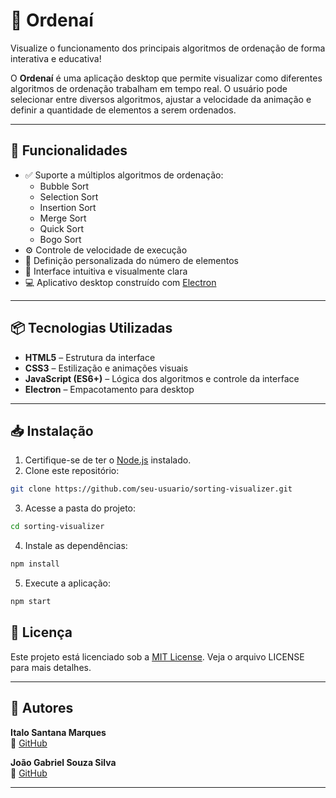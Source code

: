 # 📶 Ordenaí

Visualize o funcionamento dos principais algoritmos de ordenação de forma interativa e educativa!

O **Ordenaí** é uma aplicação desktop que permite visualizar como diferentes algoritmos de ordenação trabalham em tempo real. O usuário pode selecionar entre diversos algoritmos, ajustar a velocidade da animação e definir a quantidade de elementos a serem ordenados.

---

## 🚀 Funcionalidades

- ✅ Suporte a múltiplos algoritmos de ordenação:
  - Bubble Sort
  - Selection Sort
  - Insertion Sort
  - Merge Sort
  - Quick Sort
  - Bogo Sort
- ⚙️ Controle de velocidade de execução
- 🔢 Definição personalizada do número de elementos
- 🎨 Interface intuitiva e visualmente clara
- 💻 Aplicativo desktop construído com [Electron](https://www.electronjs.org/) 

---

## 📦 Tecnologias Utilizadas

- **HTML5** – Estrutura da interface
- **CSS3** – Estilização e animações visuais
- **JavaScript (ES6+)** – Lógica dos algoritmos e controle da interface
- **Electron** – Empacotamento para desktop

---

## 📥 Instalação

1. Certifique-se de ter o [Node.js](https://nodejs.org/)  instalado.
2. Clone este repositório:

```bash
git clone https://github.com/seu-usuario/sorting-visualizer.git
```

3. Acesse a pasta do projeto:

```bash
cd sorting-visualizer
```

4. Instale as dependências:

```bash
npm install
```

5. Execute a aplicação:

```bash
npm start
```

## 📝 Licença

Este projeto está licenciado sob a [MIT License](LICENSE). Veja o arquivo LICENSE para mais detalhes.

---

## 👤 Autores

**Italo Santana Marques**  
🐙 [GitHub](https://github.com/ItaloSantana2) 

**João Gabriel Souza Silva**  
🐙 [GitHub](https://github.com/JoaoGabrielSSilva) 

---

